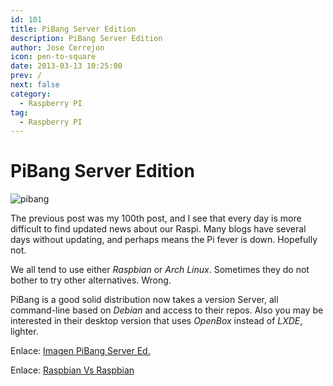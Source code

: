 ```yaml
---
id: 101
title: PiBang Server Edition
description: PiBang Server Edition
author: Jose Cerrejon
icon: pen-to-square
date: 2013-03-13 10:25:00
prev: /
next: false
category:
  - Raspberry PI
tag:
  - Raspberry PI
---
```


# PiBang Server Edition

![pibang](/images/pibang.jpg)

The previous post was my 100th post, and I see that every day is more difficult to find updated news about our Raspi. Many blogs have several days without updating, and perhaps means the Pi fever is down. Hopefully not.

We all tend to use either *Raspbian* or *Arch Linux*. Sometimes they do not bother to try other alternatives. Wrong.

PiBang is a good solid distribution now takes a version Server, all command-line based on *Debian* and access to their repos. Also you may be interested in their desktop version that uses *OpenBox* instead of *LXDE*, lighter.

Enlace: [Imagen PiBang Server Ed.](http://sourceforge.net/projects/pibang/files/pibang-server-20130312.img.zip/download)

Enlace: [Raspbian Vs Raspbian](http://pibanglinux.org/notes.html)